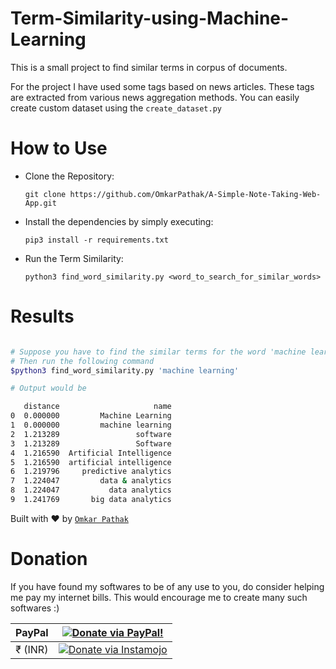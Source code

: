 # Term-Similarity-using-Machine-Learning
This is a small project to find similar terms in corpus of documents.

For the project I have used some tags based on news articles. These tags are extracted from various news aggregation methods. You can easily create custom dataset using the `create_dataset.py`

# How to Use

* Clone the Repository:

    `git clone https://github.com/OmkarPathak/A-Simple-Note-Taking-Web-App.git`

* Install the dependencies by simply executing:

    `pip3 install -r requirements.txt`

* Run the Term Similarity:

    `python3 find_word_similarity.py <word_to_search_for_similar_words>`

# Results

```bash

# Suppose you have to find the similar terms for the word 'machine learning'
# Then run the following command
$python3 find_word_similarity.py 'machine learning'

# Output would be

   distance                     name
0  0.000000         Machine Learning
1  0.000000         machine learning
2  1.213289                 software
3  1.213289                 Software
4  1.216590  Artificial Intelligence
5  1.216590  artificial intelligence
6  1.219796     predictive analytics
7  1.224047         data & analytics
8  1.224047           data analytics
9  1.241769       big data analytics

```

Built with ♥ by [`Omkar Pathak`](http://www.omkarpathak.in/)

# Donation

If you have found my softwares to be of any use to you, do consider helping me pay my internet bills. This would encourage me to create many such softwares :)

| PayPal | <a href="https://paypal.me/omkarpathak27" target="_blank"><img src="https://www.paypalobjects.com/webstatic/mktg/logo/AM_mc_vs_dc_ae.jpg" alt="Donate via PayPal!" title="Donate via PayPal!" /></a> |
|:-------------------------------------------:|:-------------------------------------------------------------:|
| ₹ (INR)  | <a href="https://www.instamojo.com/@omkarpathak/" target="_blank"><img src="https://www.soldermall.com/images/pic-online-payment.jpg" alt="Donate via Instamojo" title="Donate via instamojo" /></a> |

